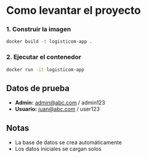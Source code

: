 # Como levantar el proyecto

### 1. Construir la imagen
```bash
docker build -t logisticom-app .
```

### 2. Ejecutar el contenedor
```bash
docker run -it logisticom-app
```

## Datos de prueba

- **Admin:** admin@abc.com / admin123
- **Usuario:** juan@abc.com / user123

## Notas

- La base de datos se crea automáticamente
- Los datos iniciales se cargan solos
